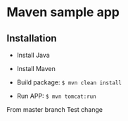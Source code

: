 # Maven sample app

## Installation

- Install Java
- Install Maven

- Build package: `$ mvn clean install`

- Run APP: `$ mvn tomcat:run`
  

From master branch
Test change
